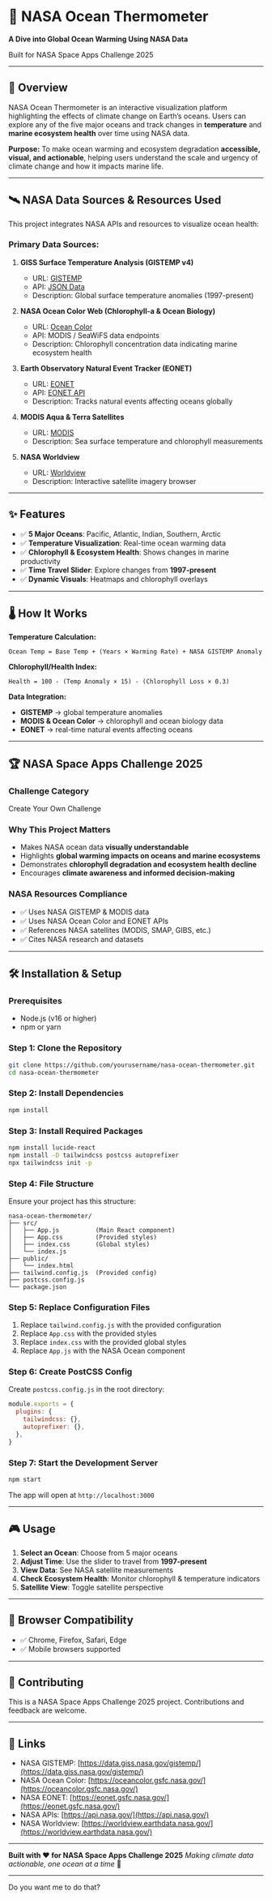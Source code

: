 
# 🌊 NASA Ocean Thermometer

**A Dive into Global Ocean Warming Using NASA Data**

Built for NASA Space Apps Challenge 2025

---

## 🚀 Overview

NASA Ocean Thermometer is an interactive visualization platform highlighting the effects of climate change on Earth’s oceans. Users can explore any of the five major oceans and track changes in **temperature** and **marine ecosystem health** over time using NASA data.

**Purpose:** To make ocean warming and ecosystem degradation **accessible, visual, and actionable**, helping users understand the scale and urgency of climate change and how it impacts marine life.

---

## 🛰️ NASA Data Sources & Resources Used

This project integrates NASA APIs and resources to visualize ocean health:

### Primary Data Sources:

1. **GISS Surface Temperature Analysis (GISTEMP v4)**

   * URL: [GISTEMP](https://data.giss.nasa.gov/gistemp/)
   * API: [JSON Data](https://data.giss.nasa.gov/gistemp/tabledata_v4/GLB.Ts+dSST.json)
   * Description: Global surface temperature anomalies (1997-present)

2. **NASA Ocean Color Web (Chlorophyll-a & Ocean Biology)**

   * URL: [Ocean Color](https://oceancolor.gsfc.nasa.gov/)
   * API: MODIS / SeaWiFS data endpoints
   * Description: Chlorophyll concentration data indicating marine ecosystem health

3. **Earth Observatory Natural Event Tracker (EONET)**

   * URL: [EONET](https://eonet.gsfc.nasa.gov/)
   * API: [EONET API](https://eonet.gsfc.nasa.gov/api/v3/events)
   * Description: Tracks natural events affecting oceans globally

4. **MODIS Aqua & Terra Satellites**

   * URL: [MODIS](https://modis.gsfc.nasa.gov/)
   * Description: Sea surface temperature and chlorophyll measurements

5. **NASA Worldview**

   * URL: [Worldview](https://worldview.earthdata.nasa.gov/)
   * Description: Interactive satellite imagery browser

---

## ✨ Features

* ✅ **5 Major Oceans**: Pacific, Atlantic, Indian, Southern, Arctic
* ✅ **Temperature Visualization**: Real-time ocean warming data
* ✅ **Chlorophyll & Ecosystem Health**: Shows changes in marine productivity
* ✅ **Time Travel Slider**: Explore changes from **1997-present**
* ✅ **Dynamic Visuals**: Heatmaps and chlorophyll overlays

---

## 🌡️ How It Works

**Temperature Calculation:**

```
Ocean Temp = Base Temp + (Years × Warming Rate) + NASA GISTEMP Anomaly
```

**Chlorophyll/Health Index:**

```
Health = 100 - (Temp Anomaly × 15) - (Chlorophyll Loss × 0.3)
```

**Data Integration:**

* **GISTEMP** → global temperature anomalies
* **MODIS & Ocean Color** → chlorophyll and ocean biology data
* **EONET** → real-time natural events affecting oceans

---

## 🏆 NASA Space Apps Challenge 2025

### Challenge Category

Create Your Own Challenge

### Why This Project Matters

* Makes NASA ocean data **visually understandable**
* Highlights **global warming impacts on oceans and marine ecosystems**
* Demonstrates **chlorophyll degradation and ecosystem health decline**
* Encourages **climate awareness and informed decision-making**

### NASA Resources Compliance

* ✅ Uses NASA GISTEMP & MODIS data
* ✅ Uses NASA Ocean Color and EONET APIs
* ✅ References NASA satellites (MODIS, SMAP, GIBS, etc.)
* ✅ Cites NASA research and datasets

---

## 🛠️ Installation & Setup

### Prerequisites

* Node.js (v16 or higher)
* npm or yarn

### Step 1: Clone the Repository

```bash
git clone https://github.com/yourusername/nasa-ocean-thermometer.git
cd nasa-ocean-thermometer
```

### Step 2: Install Dependencies

```bash
npm install
```

### Step 3: Install Required Packages

```bash
npm install lucide-react
npm install -D tailwindcss postcss autoprefixer
npx tailwindcss init -p
```

### Step 4: File Structure

Ensure your project has this structure:

```
nasa-ocean-thermometer/
├── src/
│   ├── App.js          (Main React component)
│   ├── App.css         (Provided styles)
│   ├── index.css       (Global styles)
│   └── index.js
├── public/
│   └── index.html
├── tailwind.config.js  (Provided config)
├── postcss.config.js
└── package.json
```

### Step 5: Replace Configuration Files

1. Replace `tailwind.config.js` with the provided configuration
2. Replace `App.css` with the provided styles
3. Replace `index.css` with the provided global styles
4. Replace `App.js` with the NASA Ocean component

### Step 6: Create PostCSS Config

Create `postcss.config.js` in the root directory:

```javascript
module.exports = {
  plugins: {
    tailwindcss: {},
    autoprefixer: {},
  },
}
```

### Step 7: Start the Development Server

```bash
npm start
```

The app will open at `http://localhost:3000`

---

## 🎮 Usage

1. **Select an Ocean**: Choose from 5 major oceans
2. **Adjust Time**: Use the slider to travel from **1997-present**
3. **View Data**: See NASA satellite measurements
4. **Check Ecosystem Health**: Monitor chlorophyll & temperature indicators
5. **Satellite View**: Toggle satellite perspective

---

## 📱 Browser Compatibility

* ✅ Chrome, Firefox, Safari, Edge
* ✅ Mobile browsers supported

---

## 🤝 Contributing

This is a NASA Space Apps Challenge 2025 project. Contributions and feedback are welcome.

---

## 🔗 Links

* NASA GISTEMP: [https://data.giss.nasa.gov/gistemp/](https://data.giss.nasa.gov/gistemp/)
* NASA Ocean Color: [https://oceancolor.gsfc.nasa.gov/](https://oceancolor.gsfc.nasa.gov/)
* NASA EONET: [https://eonet.gsfc.nasa.gov/](https://eonet.gsfc.nasa.gov/)
* NASA APIs: [https://api.nasa.gov/](https://api.nasa.gov/)
* NASA Worldview: [https://worldview.earthdata.nasa.gov/](https://worldview.earthdata.nasa.gov/)

---

**Built with ❤️ for NASA Space Apps Challenge 2025**
*Making climate data actionable, one ocean at a time* 🌊

---


Do you want me to do that?
